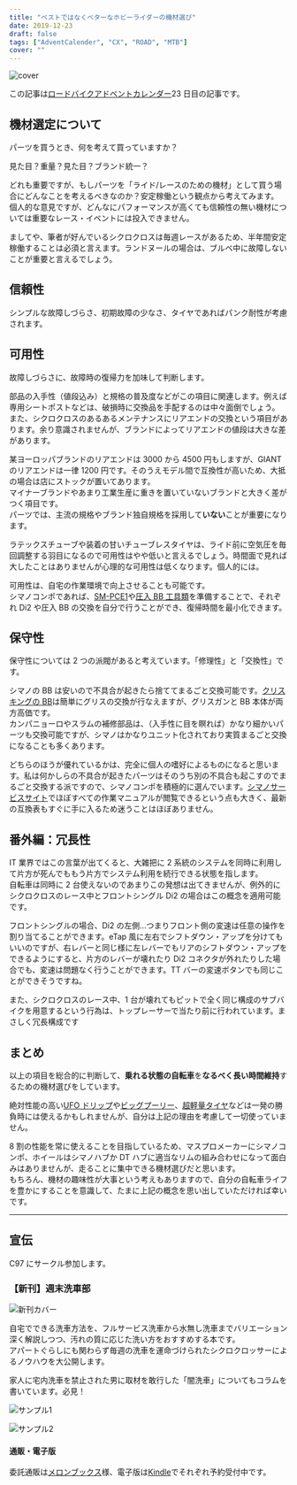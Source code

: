 ```yaml
---
title: "ベストではなくベターなホビーライダーの機材選び"
date: 2019-12-23
draft: false
tags: ["AdventCalender", "CX", "ROAD", "MTB"]
cover: ""
---
```


![cover](./DSC_7066.JPG)

この記事は[ロードバイクアドベントカレンダー](https://adventar.org/calendars/4172)23 日目の記事です。

## 機材選定について

パーツを買うとき、何を考えて買っていますか？

見た目？重量？見た目？ブランド統一？

どれも重要ですが、もしパーツを「ライド/レースのための機材」として買う場合にどんなことを考えるべきなのか？安定稼働という観点から考えてみます。  
個人的な意見ですが、どんなにパフォーマンスが高くても信頼性の無い機材については重要なレース・イベントには投入できません。

ましてや、筆者が好んでいるシクロクロスは毎週レースがあるため、半年間安定稼働することは必須と言えます。ランドヌールの場合は、ブルベ中に故障しないことが重要と言えるでしょう。

## 信頼性

シンプルな故障しづらさ、初期故障の少なさ、タイヤであればパンク耐性が考慮されます。

## 可用性

故障しづらさに、故障時の復帰力を加味して判断します。

部品の入手性（値段込み）と規格の普及度などがこの項目に関連します。例えば専用シートポストなどは、破損時に交換品を手配するのは中々面倒でしょう。  
また、シクロクロスのあるあるメンテナンスにリアエンドの交換という項目があります。余り意識されませんが、ブランドによってリアエンドの値段は大きな差があります。

某ヨーロッパブランドのリアエンドは 3000 から 4500 円もしますが、GIANT のリアエンドは一律 1200 円です。そのうえモデル間で互換性が高いため、大抵の場合は店にストックが置いてあります。  
マイナーブランドやあまり工業生産に重きを置いていないブランドと大きく差がつく項目です。  
パーツでは、主流の規格やブランド独自規格を採用して**いない**ことが重要になります。

ラテックスチューブや装着の甘いチューブレスタイヤは、ライド前に空気圧を毎回調整する羽目になるので可用性はやや低いと言えるでしょう。時間面で見れば大したことはありませんが心理的な可用性は低くなります。個人的には。

可用性は、自宅の作業環境で向上させることも可能です。  
シマノコンポであれば、[SM-PCE1](https://amzn.to/2sXceBy)や[圧入 BB 工具類](https://amzn.to/35RV9aR)を準備することで、それぞれ Di2 や圧入 BB の交換を自分で行うことができ、復帰時間を最小化できます。

## 保守性

保守性については 2 つの派閥があると考えています。「修理性」と「交換性」です。

シマノの BB は安いので不具合が起きたら捨ててまるごと交換可能です。[クリスキングの BB](https://amzn.to/2MmAIvc)は簡単にグリスの交換が行なえますが、グリスガンと BB 本体が両方高価です。  
カンパニョーロやスラムの補修部品は、（入手性に目を瞑れば）かなり細かいパーツも交換可能ですが、シマノはかなりユニット化されており実質まるごと交換になることも多くあります。

どちらのほうが優れているかは、完全に個人の嗜好によるものになると思います。私は何かしらの不具合が起きたパーツはそのうち別の不具合も起こすのでまるごと交換する派ですので、シマノコンポを積極的に選んでいます。[シマノサービスサイト](https://si.shimano.com/)でほぼすべての作業マニュアルが閲覧できるという点も大きく、最新の互換表もすぐに手に入るため迷うことはほぼありません。

## 番外編：冗長性

IT 業界ではこの言葉が出てくると、大雑把に 2 系統のシステムを同時に利用して片方が死んでももう片方でシステム利用を続行できる状態を指します。  
自転車は同時に 2 台使えないのであまりこの発想は出てきませんが、例外的にシクロクロスのレース中とフロントシングル Di2 の場合はこの概念を適用可能です。

フロントシングルの場合、Di2 の左側…つまりフロント側の変速は任意の操作を割り当てることができます。eTap 風に左右でシフトダウン・アップを分けてもいいのですが、右レバーと同じ様に左レバーでもリアのシフトダウン・アップをできるようにすると、片方のレバーが壊れたり Di2 コネクタが外れたりした場合でも、変速は問題なく行うことができます。TT バーの変速ボタンでも同じことができそうですね。

また、シクロクロスのレース中、1 台が壊れてもピットで全く同じ構成のサブバイクを用意するという行為は、トップレーサーで当たり前に行われています。まさしく冗長構成です

## まとめ

以上の項目を総合的に判断して、**乗れる状態の自転車**を**なるべく長い時間維持**するための機材選びをしています。

絶対性能の高い[UFO ドリップ](https://amzn.to/2SjbNw8)や[ビッグプーリー](https://amzn.to/2SjRVZW)、[超軽量タイヤ](https://amzn.to/2tKFJqS)などは一発の勝負時には使えるかもしれませんが、自分は上記の理由を考慮して一切使っていません。

8 割の性能を常に使えることを目指しているため、マスプロメーカーにシマノコンポ、ホイールはシマノハブか DT ハブに適当なリムの組み合わせになって面白みはありませんが、走ることに集中できる機材選びだと思います。  
もちろん、機材の趣味性が大事という考えもありますので、自分の自転車ライフを豊かにすることを意識して、たまに上記の概念を思い出していただければ幸いです。

<LinkBox isAmazonLink url="http://www.amazon.co.jp/exec/obidos/ASIN/B073XTZ49K/gensobunya-22/ref=nosim/" />

---

## 宣伝

C97 にサークル参加します。

### 【新刊】週末洗車部

![新刊カバー](./c97cover.jpg)

自宅でできる洗車方法を、フルサービス洗車から水無し洗車までバリエーション深く解説しつつ、汚れの質に応じた洗い方をおすすめする本です。  
アパートぐらしにも関わらず毎週の洗車を運命づけられたシクロクロッサーによるノウハウを大公開します。

家人に宅内洗車を禁止された男に取材を敢行した「闇洗車」についてもコラムを書いています。必見！

![サンプル1](./c97sample1.jpg)

![サンプル2](./c97sample2.jpg)

#### 通販・電子版

委託通販は[メロンブックス](https://www.melonbooks.co.jp/detail/detail.php?product_id=595340)様、電子版は[Kindle](https://amzn.to/34jEM5w)でそれぞれ予約受付中です。
